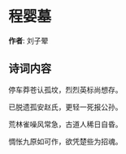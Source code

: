 # 程婴墓

**作者**: 刘子翚

## 诗词内容

停车莽苍认孤坟，烈烈英标尚想存。

已脱遗孤安赵氏，更轻一死报公孙。

荒林雀噪风常急，古道人稀日自昏。

惆怅九原如可作，欲凭楚些为招魂。

